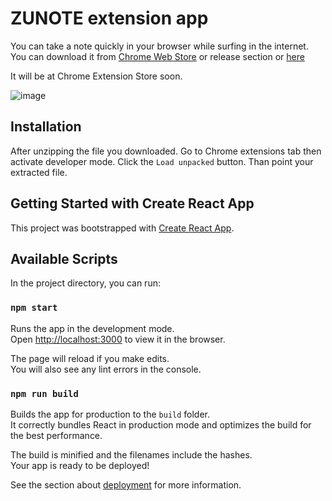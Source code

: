 # ZUNOTE extension app

You can take a note quickly in your browser while surfing in the internet. You can download it from [Chrome Web Store](https://chrome.google.com/webstore/detail/zu-note/aagjdbjcifmjjphngpolelbinpkhpjbm?hl=en) or release section or [here](https://github.com/furkanksl/zunote-extension/releases/tag/0.1)

It will be at Chrome Extension Store soon.

![image](https://i.ibb.co/K7ySpW9/Screen-Shot-2022-10-10-at-16-54-35.png)

## Installation

After unzipping the file you downloaded. Go to Chrome extensions tab then activate developer mode. Click the `Load unpacked` button. Than point your extracted file.

## Getting Started with Create React App

This project was bootstrapped with [Create React App](https://github.com/facebook/create-react-app).

## Available Scripts

In the project directory, you can run:

### `npm start`

Runs the app in the development mode.\
Open [http://localhost:3000](http://localhost:3000) to view it in the browser.

The page will reload if you make edits.\
You will also see any lint errors in the console.

### `npm run build`

Builds the app for production to the `build` folder.\
It correctly bundles React in production mode and optimizes the build for the best performance.

The build is minified and the filenames include the hashes.\
Your app is ready to be deployed!

See the section about [deployment](https://facebook.github.io/create-react-app/docs/deployment) for more information.
